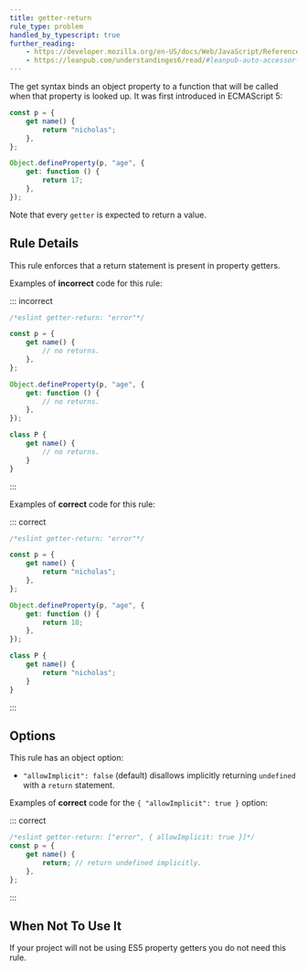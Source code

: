 ```yaml
---
title: getter-return
rule_type: problem
handled_by_typescript: true
further_reading:
    - https://developer.mozilla.org/en-US/docs/Web/JavaScript/Reference/Functions/get
    - https://leanpub.com/understandinges6/read/#leanpub-auto-accessor-properties
---
```


The get syntax binds an object property to a function that will be called when that property is looked up. It was first introduced in ECMAScript 5:

```js
const p = {
    get name() {
        return "nicholas";
    },
};

Object.defineProperty(p, "age", {
    get: function () {
        return 17;
    },
});
```

Note that every `getter` is expected to return a value.

## Rule Details

This rule enforces that a return statement is present in property getters.

Examples of **incorrect** code for this rule:

::: incorrect

```js
/*eslint getter-return: "error"*/

const p = {
    get name() {
        // no returns.
    },
};

Object.defineProperty(p, "age", {
    get: function () {
        // no returns.
    },
});

class P {
    get name() {
        // no returns.
    }
}
```

:::

Examples of **correct** code for this rule:

::: correct

```js
/*eslint getter-return: "error"*/

const p = {
    get name() {
        return "nicholas";
    },
};

Object.defineProperty(p, "age", {
    get: function () {
        return 18;
    },
});

class P {
    get name() {
        return "nicholas";
    }
}
```

:::

## Options

This rule has an object option:

- `"allowImplicit": false` (default) disallows implicitly returning `undefined` with a `return` statement.

Examples of **correct** code for the `{ "allowImplicit": true }` option:

::: correct

```js
/*eslint getter-return: ["error", { allowImplicit: true }]*/
const p = {
    get name() {
        return; // return undefined implicitly.
    },
};
```

:::

## When Not To Use It

If your project will not be using ES5 property getters you do not need this rule.
